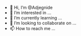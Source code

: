 - 👋 Hi, I’m @Adjegnide
- 👀 I’m interested in ...
- 🌱 I’m currently learning ...
- 💞️ I’m looking to collaborate on ...
- 📫 How to reach me ...

<!---
Adjegnide/Adjegnide is a ✨ special ✨ repository because its `README.md` (this file) appears on your GitHub profile.
You can click the Preview link to take a look at your changes.
--->
